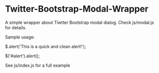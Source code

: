 Twitter-Bootstrap-Modal-Wrapper
===============================

A simple wrapper about Tiwtter Bootstrap modal dialog. Check js/modal.js for details.

Sample usage:

$.alert('This is a quick and clean alert!');

$('#alert').alert();

See js/index.js for a full example